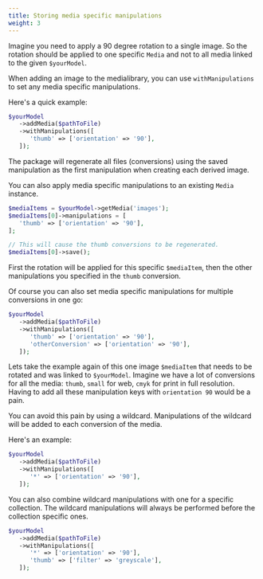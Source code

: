 ```yaml
---
title: Storing media specific manipulations
weight: 3
---
```


Imagine you need to apply a 90 degree rotation to a single image. So the rotation should be applied to one specific `Media` and not to all media linked to the given `$yourModel`.

When adding an image to the medialibrary, you can use `withManipulations` to set any media specific manipulations.

Here's a quick example:

```php
$yourModel
   ->addMedia($pathToFile)
   ->withManipulations([
      'thumb' => ['orientation' => '90'],
   ]);
```

The package will regenerate all files (conversions) using the saved manipulation as the first manipulation when creating each derived image.

You can also apply media specific manipulations to an existing `Media` instance.

```php
$mediaItems = $yourModel->getMedia('images');
$mediaItems[0]->manipulations = [
   'thumb' => ['orientation' => '90'],
];

// This will cause the thumb conversions to be regenerated.
$mediaItems[0]->save();
```

First the rotation will be applied for this specific `$mediaItem`, then the other manipulations you specified in the `thumb` conversion.

Of course you can also set media specific manipulations for multiple conversions in one go:

```php
$yourModel
   ->addMedia($pathToFile)
   ->withManipulations([
      'thumb' => ['orientation' => '90'],
      'otherConversion' => ['orientation' => '90'],
   ]);
```

Lets take the example again of this one image `$mediaItem` that needs to be rotated and was linked to `$yourModel`. Imagine we have a lot of conversions for all the media: `thumb`, `small` for web, `cmyk` for print in full resolution.
Having to add all these manipulation keys with `orientation 90` would be a pain. 

You can avoid this pain by using a wildcard. Manipulations of the wildcard will be added to each conversion of the media.

Here's an example:

```php
$yourModel
   ->addMedia($pathToFile)
   ->withManipulations([
      '*' => ['orientation' => '90'],
   ]);
```

You can also combine wildcard manipulations with one for a specific collection. The wildcard manipulations will always be performed before the collection specific ones.

```php
$yourModel
   ->addMedia($pathToFile)
   ->withManipulations([
      '*' => ['orientation' => '90'],
      'thumb' => ['filter' => 'greyscale'],
   ]);
```
